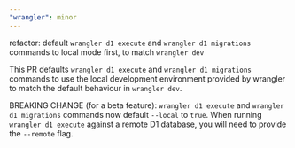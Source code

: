 ```yaml
---
"wrangler": minor
---
```


refactor: default `wrangler d1 execute` and `wrangler d1 migrations` commands to local mode first, to match `wrangler dev`

This PR defaults `wrangler d1 execute` and `wrangler d1 migrations` commands to use the local development environment provided by wrangler to match the default behaviour in `wrangler dev`.

BREAKING CHANGE (for a beta feature): `wrangler d1 execute` and `wrangler d1 migrations` commands now default `--local` to `true`. When running `wrangler d1 execute` against a remote D1 database, you will need to provide the `--remote` flag.

